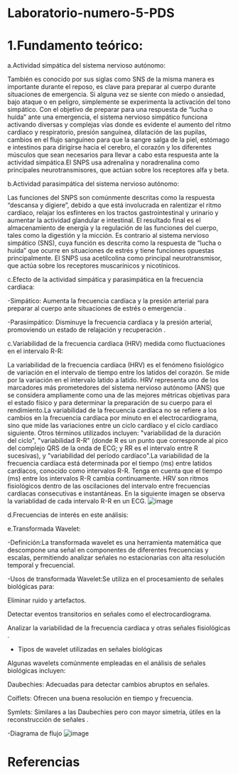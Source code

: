 # Laboratorio-numero-5-PDS
# 1.Fundamento teórico:

a.Actividad simpática del sistema nervioso autónomo:

También es conocido por sus siglas como SNS de la misma manera es importante durante el reposo, es clave para preparar al cuerpo durante situaciones de emergencia. Si alguna vez se siente con miedo o ansiedad, bajo ataque o en peligro, simplemente se experimenta la activación del tono simpático. Con el objetivo de preparar para una respuesta de “lucha o huída” ante una emergencia, el sistema nervioso simpático funciona activando diversas y complejas vías donde es evidente el aumento del ritmo cardíaco y respiratorio, presión sanguínea, dilatación de las pupilas, cambios en el flujo sanguíneo para que la sangre salga de la piel, estómago e intestinos para dirigirse hacia el cerebro, el corazón y los diferentes músculos que sean necesarios para llevar a cabo esta respuesta ante la actividad simpática.El SNPS usa adrenalina y noradrenalina como principales neurotransmisores, que actúan sobre los receptores alfa y beta.

b.Actividad parasimpática del sistema nervioso autónomo:

Las funciones del SNPS son comúnmente descritas como la respuesta “descansa y digiere”, debido a que está involucrada en ralentizar el ritmo cardíaco, relajar los esfínteres en los tractos gastrointestinal y urinario y aumentar la actividad glandular e intestinal. El resultado final es el almacenamiento de energía y la regulación de las funciones del cuerpo, tales como la digestión y la micción. Es contrario al sistema nervioso simpático (SNS), cuya función es descrita como la respuesta de “lucha o huida” que ocurre en situaciones de estrés y tiene funciones opuestas principalmente. El SNPS usa acetilcolina como principal neurotransmisor, que actúa sobre los receptores muscarínicos y nicotínicos.

c.Efecto de la actividad simpática y parasimpática en la frecuencia cardiaca:

-Simpático: Aumenta la frecuencia cardíaca y la presión arterial para preparar al cuerpo ante situaciones de estrés o emergencia .​

-Parasimpático: Disminuye la frecuencia cardíaca y la presión arterial, promoviendo un estado de relajación y recuperación .​

c.Variabilidad de la frecuencia cardiaca (HRV) medida como fluctuaciones en el intervalo R-R:

La variabilidad de la frecuencia cardíaca (HRV) es el fenómeno fisiológico de variación en el intervalo de tiempo entre los latidos del corazón. Se mide por la variación en el intervalo latido a latido. HRV representa uno de los marcadores más prometedores del sistema nervioso autónomo (ANS) que se considera ampliamente como una de las mejores métricas objetivas para el estado físico y para determinar la preparación de su cuerpo para el rendimiento.La variabilidad de la frecuencia cardíaca no se refiere a los cambios en la frecuencia cardíaca por minuto en el electrocardiograma, sino que mide las variaciones entre un ciclo cardíaco y el ciclo cardíaco siguiente. Otros términos utilizados incluyen: "variabilidad de la duración del ciclo", "variabilidad R-R" (donde R es un punto que corresponde al pico del complejo QRS de la onda de ECG; y RR es el intervalo entre R sucesivas), y "variabilidad del período cardíaco".La variabilidad de la frecuencia cardíaca está determinada por el tiempo (ms) entre latidos cardíacos, conocido como intervalos R-R. Tenga en cuenta que el tiempo (ms) entre los intervalos R-R cambia continuamente. HRV son ritmos fisiológicos dentro de las oscilaciones del intervalo entre frecuencias cardíacas consecutivas e instantáneas.
En la siguiente imagen se observa la variablidad de cada intervalo R-R en un ECG.
![image](https://github.com/user-attachments/assets/df7ab97d-85d3-469b-80e2-d81e6b9d51f3)

d.Frecuencias de interés en este análisis:



e.Transformada Wavelet:


-Definición:La transformada wavelet es una herramienta matemática que descompone una señal en componentes de diferentes frecuencias y escalas, permitiendo analizar señales no estacionarias con alta resolución temporal y frecuencial.

-Usos de transformada Wavelet:Se utiliza en el procesamiento de señales biológicas para:​

Eliminar ruido y artefactos.​

Detectar eventos transitorios en señales como el electrocardiograma.​

Analizar la variabilidad de la frecuencia cardíaca y otras señales fisiológicas .​

- Tipos de wavelet utilizadas en señales biológicas
  
Algunas wavelets comúnmente empleadas en el análisis de señales biológicas incluyen:​

Daubechies: Adecuadas para detectar cambios abruptos en señales.​

Coiflets: Ofrecen una buena resolución en tiempo y frecuencia.​

Symlets: Similares a las Daubechies pero con mayor simetría, útiles en la reconstrucción de señales .​

-Diagrama de flujo 
![image](https://github.com/user-attachments/assets/fce332eb-a546-4d40-b88d-96d4cea3838e)




# Referencias
